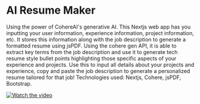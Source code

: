 # AI Resume Maker

Using the power of CohereAI's generative AI. This Nextjs web app has you inputting your user information, experience information, project information, etc. It stores this information along with the job description to generate a formatted resume using jsPDF. Using the cohere gen API, it is able to extract key terms from the job description and use it to generate tech resume style bullet points highlighting those specific aspects of your experience and projects. Use this to input all details about your projects and experience, copy and paste the job description to generate a personalized resume tailored for that job! Technologies used: Nextjs, Cohere, jsPDF, Bootstrap.

[![Watch the video](https://www.youtube.com/watch?v=https://www.youtube.com/watch?v=4cmOUj9F_gw)](https://www.youtube.com/watch?v=4cmOUj9F_gw)
